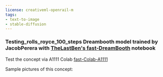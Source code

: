 ```yaml
---
license: creativeml-openrail-m
tags:
- text-to-image
- stable-diffusion
---
```

### Testing_rolls_royce_100_steps Dreambooth model trained by JacobPerera with [TheLastBen's fast-DreamBooth](https://colab.research.google.com/github/TheLastBen/fast-stable-diffusion/blob/main/fast-DreamBooth.ipynb) notebook


Test the concept via A1111 Colab [fast-Colab-A1111](https://colab.research.google.com/github/TheLastBen/fast-stable-diffusion/blob/main/fast_stable_diffusion_AUTOMATIC1111.ipynb)

Sample pictures of this concept:

